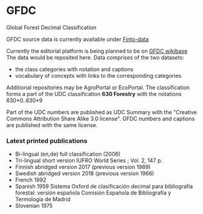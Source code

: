 # GFDC
Global Forest Decimal Classification

GFDC source data is currently available under [Finto-data](https://github.com/NatLibFi/Finto-data/tree/master/vocabularies/gfdc)

Currently the editorial platform is being planned to be on [GFDC wikibase](https://forest-decimal-classification.wikibase.cloud/wiki/Main_Page)
The data would be reposited here. Data comprises of the two datasets:
- the class categories with notation and captions
- vocabulary of concepts with links to the corresponding categories

Additional repositories may be AgroPortal or EcoPortal.
The classification forms a part of the UDC classification **630 Forestry** with the notations 630\*0..630\*9 

Part of the UDC numbers are published as UDC Summary with the "Creative Commons Attribution Share Alike 3.0 license".
GFDC numbers and captions are published with the same license.

### Latest printed publications
- Bi-lingual (en,de) full classification (2006)
- Tri-lingual short version  IUFRO World Series ; Vol. 2, 147 p.
- Finnish abridged version 2017 (previous version 1989)
- Swedish abridged version 2018 (previous version 1966)
- French 1992
- Spanish 1959 Sistema Oxford de clasificación decimal para bibliografía forestal: versión española
               Comisión Española de Bibliografía y Termología de Madrid
- Slovenian 1975
